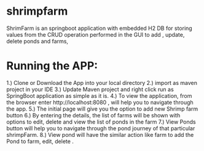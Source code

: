 # shrimpfarm


ShrimFarm is an springboot application with embedded H2 DB for storing values from the CRUD operation performed in the GUI to add , update, delete ponds and farms,


Running the APP:
================
  1.) Clone or Download the App into your local directory
   2.) import as maven project in your IDE
   3.) Update Maven project and right click run as SpringBoot application as simple as it is.
   4.) To view the application, from the browser enter http://localhost:8080 , will help you to navigate through the app.
   5.) The initial page will give you the option to add new Shrimp farm button
   6.) By entering the details, the list of farms will be shown with options to edit, delete and view the list of ponds in the farm
   7.) View Ponds button will help you to navigate through the pond journey of that particular shrimpFarm.
   8.) View pond will have the similar action like farm to add the Pond to farm, edit, delete .
